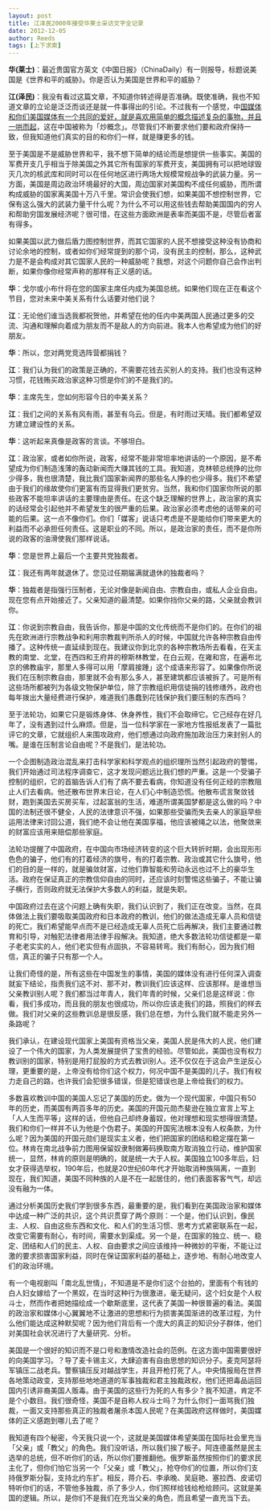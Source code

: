 ```yaml
---
layout: post
title: 江泽民2000年接受华莱士采访文字全记录
date: 2012-12-05
author: Reeds
tags: [上下求索]
---
```


   

**华(莱士)**：最近贵国官方英文《中国日报》（ChinaDaily）有一则报导，标题说美国是《世界和平的威胁》。你是否认为美国是世界和平的威胁？

**江(泽民)**：我没有看过这篇文章，不知道你转述得是否准确。既使准确，我也不知道文章的立论是泛泛而谈还是就一件事得出的引论。不过我有一个感觉，中<u>国媒体和你们美国媒体有一个共同的爱好，就是喜欢用简单的概念描述复杂的事物，并且一哄而起</u>，这在中国被称为「炒概念」。尽管我们不断要求他们要和政府保持一致，但我知道他们真实的目的和你们一样，就是赚更多的钱。

至于美国是不是威胁世界和平，我不想下简单的结论而是想提供一些事实。美国的军费开支几乎相当于除美国之外其它所有国家的军费开支，美国拥有可以把地球毁灭几次的核武库和同时可以在任何地区进行两场大规模常规战争的武装力量。另一方面，美国是周边政治环境最好的大国，周边国家对美国构不成任何威胁，而所谓构成威胁的国家离美国十万八千里。常识会使我们想，如果美国不想控制世界，它保有这么强大的武装力量干什么呢？为什么不可以用这些钱去帮助美国国内的穷人和帮助穷国发展经济呢？很可惜，在这些方面欧洲是表率而美国不是，尽管后者富有得多。

如果美国以武力做后盾力图控制世界，而其它国家的人民不想接受这种没有协商和讨论余地的控制，或者如你们经常提到的那个词，没有民主的控制，那么，这种武力是不是会构成对其它国家人民的一种威胁呢？我想，对这个问题你自己会作出判断，如果你像你经常声称的那样有正义感的话。

**华**：戈尔或小布什将在您的国家主席任内成为美国总统。如果他们现在正在看这个节目，您对未来中美关系有什么话要对他们说？

**江**：无论他们谁当选我都祝贺他，并希望在他的任内中美两国人民通过更多的交流、沟通和理解向着成为朋友而不是敌人的方向前进。我本人也希望成为他们的好朋友。

**华**：所以，您对两党竞选阵营都捐钱？

**江**：我们认为我们的政策是正确的，不需要花钱去买别人的支持。我们也没有这种习惯，花钱贿买政治家这种习惯是你们的不是我们的。

**华**：主席先生，您如何形容今日的中美关系？

**江**：我们之间的关系有风有雨，甚至有乌云。但是，有时雨过天晴。我们都希望双方建立建设性的关系。

**华**：这听起来真像是政客的言谈。不够坦白。

**江**：政治家，或者如你所说，政客，经常不能非常坦率地讲话的一个原因，是不希望成为你们制造浅薄的轰动新闻而大赚其钱的工具。我知道，克林顿总统挣的比你少得多，我也很清楚，我比我们国家新闻界的那些名人挣的也少得多。我们不希望由于我们的缘故使你们更富有而显得我们更贫穷。当然，我和你们国家你所说的那些政客不能坦率讲话的主要理由是责任。在这个缺乏理解的世界上，政治家的真实的话经常会引起他并不希望发生的很严重的后果。政治家必须考虑他的话带来的可能的后果。这一点不像你们。你们「媒客」说话只考虑是不是能给你们带来更大的利益而不必承担任何责任。这是职业的不同。所以，是政治家的责任，而不是你所说的政客的油滑使我们那样说话。

**华**：您是世界上最后一个主要共党独裁者。

**江**：我还有两年就退休了。您见过任期届满就退休的独裁者吗？

**华**：独裁者是指强行压制者，无论对像是新闻自由、宗教自由，或私人企业自由。现在您有点开始接近了。父亲知道的最清楚。如果你挡你父亲的路，父亲就会教训你。

**江**：你说到宗教自由，我告诉你，那是中国的文化传统而不是你们的。在你们的祖先在欧洲进行宗教战争和利用宗教裁判所杀人的时候，中国就允许各种宗教自由传播了。这种传统一直延续到现在。我建议你到北京的各种宗教场所去看看，在天主教的南堂、北堂，在西四和王府井的穆斯林教堂，在白云观，在雍和宫，在遍布北京的佛教庙宇，那里人多得可以用「摩肩接踵」这个成语来形容了。如果像你所说我们在压制宗教自由，那里就不会有那么多人，甚至建筑都应该被拆了。可是所有这些场所都被列为各级文物保护单位，除了宗教组织用信徒捐的钱修缮外，政府也每年拨出大量经费进行保护，难道我们愚蠢到花钱保护我们要压制的东西吗？

至于法轮功，如果它只是锻炼身体、休身养性，我们不会取缔它。它己经存在好几年了，没有遇到过什么麻烦。但是，当一位科学家在一家地方性报纸发表了一篇批评它的文章，它就组织人来围攻政府，他们想通过向政府施加政治压力来封别人的嘴。是谁在压制言论自由呢？不是我们，是法轮功。

一个企图制造政治混乱来打击科学家和科学观点的组织理所当然引起政府的警惕，我们开始通过司法程序调查它，这才发现问题远比我们想的严重。这是一个受骗子控制的组织，它的首脑告诉人们有了病不要去看病，你知道没有任何正经的宗教阻止人们去看病。他还散布世界末日论，在人们心中制造恐慌。他散布谎言聚敛钱财，跑到美国去买房买车，过起富翁的生活，难道所谓美国梦都是这么做的吗？中国的法制还很不健全，人民的法律意识不强，如果那些受骗而失去亲人的家庭早些运用法律来讨回公道，我们绝不会让他在美国享福，他应该被绳之以法，他聚敛来的财富应该用来赔偿那些家庭。

法轮功提醒了中国政府，在中国向市场经济转变的这个巨大转折时期，会出现形形色色的骗子，他们有的打着经济的旗号，有的打着宗教、政治或其它什么旗号，他们的目的是一样的，就是骗敛财富，过他们靠智能和劳动永远也过不上的豪华生活。政府在保证真正的宗教信仰自由的同时，还应该时刻警惕这些骗子，不能让骗子横行，否则政府就无法保护大多数人的利益，就是失职。

中国政府过去在这个问题上确有失职，我们认识到了，我们正在改变。当然，在具体做法上我们要吸取美国政府和日本政府的教训，他们的做法造成无辜人员和信徒的死亡。我们希望能早点而不是已经造成无辜人员死亡后再解决，我们主要通过教育和引导，对触犯法律者用法律手段解决。我知道，绝大多数法轮功信徒都是一辈子老老实实的人，他们老实但有点固执，不容易转弯。我们有耐心，因为我们相信，真正的骗子只有那一个人。

让我们奇怪的是，所有这些在中国发生的事情，美国的媒体没有进行任何深入调查就妄下结论，指责我们这不对、那不对，教训我们应该这样、应该那样。是谁想当父亲教训别人呢？我们都当过年青人，我们年青的时候，父亲们总是这样说：你看，我们多成功，而且我的朋友也很成功，所以你应该走我们的路，照我们的样去做。我们对父亲的这些教训总是很反感，我们总在想，为什么我们就不能走另外一条路呢？

我们承认，在建设现代国家上美国有资格当父亲，美国人民是伟大的人民，他们建设了一个伟大的国家，为人类发展提供了宝贵的经验。尽管如此，美国也没有权力教训别的国家，特别是用打屁股的方式去教训别人。还不仅仅在于这会产生逆反心理，更重要的是，上帝没有给你们这个权力，何况中国不是美国的儿子。我们有权力走自己的路，也许我们会犯很多错误，但是犯错误也是上帝给我们的权力。

多数喜欢教训中国的美国人忘记了美国的历史。做为一个现代国家，中国只有50年的历史，而美国有两百多年的历史。美国的开国元勋杰斐逊在独立宣言上写上「人人生而平等」这样的话，但他自己却终身蓄奴，他对理想和现实想得很清楚。我们和你们一样并不认为他是个伪君子。美国的开国宪法根本没有人权条款，为什么呢？因为美国的开国元勋们是现实主义者，他们把国家的团结和稳定摆在第一位。林肯在南北战争前力图用保留奴隶制做筹码换取南方取消独立行动，维护国家统一，显然，林肯的原则是明确的，就是统一大于人权。美国独立100多年后，妇女才获得选举权，190年后，也就是20世纪60年代才开始取消种族隔离，一直到现在，我们知道，美国不同种族的人是不在一起居住的，他们表面客客气气，却远没有融为一体。

通过分析美国历史我们学到很多东西，最重要的是，我们看到在美国政治家和媒体中达成一种广泛的共识，这个共识贯穿了两个原则：一个是，他们认识到，像民主、人权、自由这些东西和文化、和人们的生活习惯、思考方式紧密联系在一起，改变它需要有耐心，有时间，需要水到渠成。另一个是，在国家的独立、统一、稳定、团结和人们的民主、人权、自由要求之间应该维持一种微妙的平衡，不能让过激的要求损害国家利益，同时在保证国家利益的基础上，逐步地、有耐心地改变人们的政治环境。

有一个电视剧叫「南北乱世情」，不知道是不是你们这个台拍的，里面有个有钱的白人妇女嫁给了一个黑奴，在当时这种行为很激进，毫无疑问，这个妇女是个人权斗士，然而作者把她描绘成一个歇斯底里，这代表了美国一种很普遍的看法。美国的政治家和媒体小心翼翼地不让激进的思想和行为损害美国渐进的改革过程，为什么他们能达成这种默契呢？因为他们背后有一个庞大的真正的知识分子群体，他们对美国社会状况进行了大量研究、分析。

美国是一个很好的知识而不是口号和激情改造社会的范例。在这方面中国需要很好的向美国学习。？导了麦卡锡主义，大肆迫害有自由思想的知识分子。麦克阿瑟将军镇压二战老兵。警察镇压反对越战学生，并且开枪打死了人。中央情报局在世界各地策动政变，支持那些地地道道的军事独裁和君主独裁政权，他们还把毒品运回国内引诱非裔美国人贩毒。由于美国的这些行为死的人有多少？我不知道，肯定不是个小数目。我们很奇怪，美国不是自称人权斗士吗？为什么你们一面骂我们独裁，一面又支持那些真正的独裁者屠杀本国人民呢？在美国政府这样做时，美国媒体的正义感跑到哪儿去了呢？

我知道有四个秘密，今天我只说一个，这就是美国媒体希望美国在国际社会里充当「父亲」或「教父」的角色。我们没听话，所以我们挨了板子。阿连德虽然是民主选举的总统，但不听你们的话，所以你们要推翻他。俄罗斯虽然按照你们的要求民主化了，但你们怕它当另一个「父亲」或「教父」，抢夺你们的位置，所以你们支持俄罗斯分裂，支持北约东扩。相反，蒋介石、李承晚、吴庭艳、塞拉西、皮诺切特听你们的话，不管他多独裁，杀了多少人，你们照样给钱给枪给顾问。这就是美国的逻辑。所以，是你们不是我们在充当父亲的角色，而且希望一直充当下去。